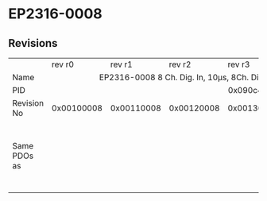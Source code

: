 # EP2316-0008

## Revisions
<table>
<tr>
<td></td>
<td>rev r0</td>
<td>rev r1</td>
<td>rev r2</td>
<td>rev r3</td>
<td>rev r4</td>
<td>rev r5</td>
<td>rev r6</td>
</tr>
<tr>
<td>Name</td>
<td colspan=7 align="center">EP2316-0008 8 Ch. Dig. In, 10µs, 8Ch. Dig. Out 24V, 0,5A, Diagnostic, D-SUB25</td>
</tr>
<tr>
<td>PID</td>
<td colspan=7 align="center">0x090c4052</td>
</tr>
<tr>
<td>Revision No</td>
<td>0x00100008</td>
<td>0x00110008</td>
<td>0x00120008</td>
<td>0x00130008</td>
<td>0x00140008</td>
<td>0x00150008</td>
<td>0x00160008</td>
</tr>
<tr>
<td>Same PDOs as</td>
<td colspan=3 align="center"></td>
<td colspan=3 align="center"><a href="EP2316-0003.md">EP2316-0003 rev r0</a><br/><a href="EP2316-0003.md">EP2316-0003 rev r1</a><br/><a href="EP2316-0003.md">EP2316-0003 rev r2</a><br/><a href="EPP2316-0003.md">EPP2316-0003 rev r0</a><br/><a href="EPP2316-0003.md">EPP2316-0003 rev r1</a><br/><a href="EPP2316-0008.md">EPP2316-0008 rev r0</a><br/><a href="EPP2316-0008.md">EPP2316-0008 rev r1</a></td>
<td><a href="EP2316-0003.md">EP2316-0003 rev r3</a><br/><a href="EPP2316-0003.md">EPP2316-0003 rev r2</a><br/><a href="EPP2316-0008.md">EPP2316-0008 rev r2</a></td>
</tr>
</table>
